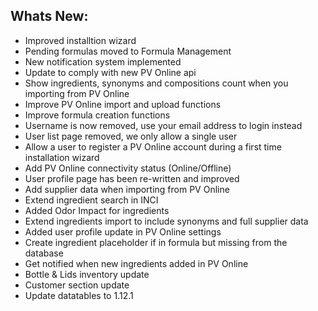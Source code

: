 Whats New:
----------------------
- Improved installtion wizard 
- Pending formulas moved to Formula Management
- New notification system implemented
- Update to comply with new PV Online api
- Show ingredients, synonyms and compositions count when you importing from PV Online
- Improve PV Online import and upload functions
- Improve formula creation functions
- Username is now removed, use your email address to login instead
- User list page removed, we only allow a single user
- Allow a user to register a PV Online account during a first time installation wizard
- Add PV Online connectivity status (Online/Offline)
- User profile page has been re-written and improved
- Add supplier data when importing from PV Online
- Extend ingredient search in INCI
- Added Odor Impact for ingredients
- Extend ingredients import to include synonyms and full supplier data
- Added user profile update in PV Online settings
- Create ingredient placeholder if in formula but missing from the database
- Get notified when new ingredients added in PV Online
- Bottle & Lids inventory update
- Customer section update
- Update datatables to 1.12.1
